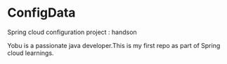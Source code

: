# ConfigData
Spring cloud configuration project : handson

Yobu is a passionate java developer.This is my first repo as part of Spring cloud learnings.
